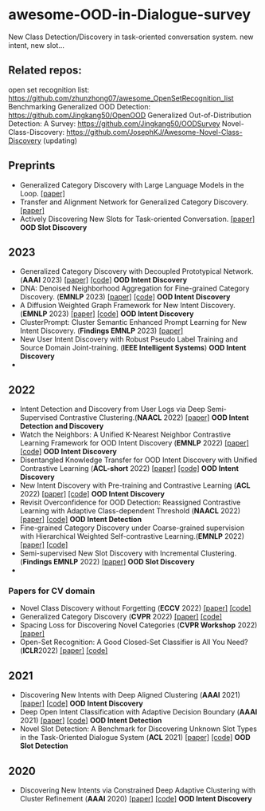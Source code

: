 # awesome-OOD-in-Dialogue-survey
New Class Detection/Discovery in task-oriented conversation system. new intent, new slot...

## Related repos:
open set recognition list: https://github.com/zhunzhong07/awesome_OpenSetRecognition_list
Benchmarking Generalized OOD Detection: https://github.com/Jingkang50/OpenOOD
Generalized Out-of-Distribution Detection: A Survey: https://github.com/Jingkang50/OODSurvey
Novel-Class-Discovery: https://github.com/JosephKJ/Awesome-Novel-Class-Discovery (updating)

## Preprints
- Generalized Category Discovery with Large Language Models in the Loop. [[paper]](https://arxiv.org/pdf/2312.10897)
- Transfer and Alignment Network for Generalized Category Discovery. [[paper]](https://arxiv.org/pdf/2312.16467)
- Actively Discovering New Slots for Task-oriented Conversation. [[paper]](https://arxiv.org/pdf/2305.04049) **OOD Slot Discovery**

## 2023
- Generalized Category Discovery with Decoupled Prototypical Network.(**AAAI** 2023) [[paper]](https://arxiv.org/pdf/2211.15115.pdf) [[code]](https://github.com/Lackel/DPN) **OOD Intent Discovery**
- DNA: Denoised Neighborhood Aggregation for Fine-grained Category Discovery. (**EMNLP** 2023)  [[paper]](https://arxiv.org/pdf/2310.10151) [[code]](https://github.com/Lackel/DNA) **OOD Intent Discovery**
- A Diffusion Weighted Graph Framework for New Intent Discovery. (**EMNLP** 2023)  [[paper]](https://arxiv.org/pdf/2310.15836) [[code]](https://github.com/yibai-shi/DWGF) **OOD Intent Discovery**
- ClusterPrompt: Cluster Semantic Enhanced Prompt Learning for New Intent Discovery. (**Findings EMNLP** 2023) [[paper]](https://aclanthology.org/2023.findings-emnlp.702.pdf)
- New User Intent Discovery with Robust Pseudo Label Training and Source Domain Joint-training. (**IEEE Intelligent Systems**) **OOD Intent Discovery**
- 

## 2022
- Intent Detection and Discovery from User Logs via Deep Semi-Supervised Contrastive Clustering.(**NAACL** 2022) [[paper]](https://aclanthology.org/2022.naacl-main.134.pdf) **OOD Intent Detection and Discovery**
- Watch the Neighbors: A Unified K-Nearest Neighbor Contrastive
Learning Framework for OOD Intent Discovery (**EMNLP** 2022) [[paper]](https://arxiv.org/pdf/2210.08909.pdf) [[code]](https://github.com/myt517/KCOD) **OOD Intent Discovery**
- Disentangled Knowledge Transfer for OOD Intent Discovery with Unified Contrastive Learning (**ACL-short** 2022) [[paper]](https://aclanthology.org/2022.acl-short.6.pdf) [[code]](https://github.com/myt517/DKT) **OOD Intent Discovery**
- New Intent Discovery with Pre-training and Contrastive Learning (**ACL** 2022) [[paper]](https://aclanthology.org/2022.acl-long.21.pdf) [[code]](https://github.com/zhang-yu-wei/MTP-CLNN) **OOD Intent Discovery**
- Revisit Overconfidence for OOD Detection: Reassigned Contrastive Learning with Adaptive Class-dependent Threshold (**NAACL** 2022) [[paper]](https://aclanthology.org/2022.naacl-main.307.pdf) [[code]](https://github.com/pris-nlp/NAACL2022-Reassigned_Contrastive_Learning_OOD) **OOD Intent Detection**
- Fine-grained Category Discovery under Coarse-grained supervision with Hierarchical Weighted Self-contrastive Learning.(**EMNLP** 2022) [[paper]](https://arxiv.org/pdf/2210.07733) [[code]](https://github.com/Lackel/Hierarchical_Weighted_SCL)
- Semi-supervised New Slot Discovery with Incremental Clustering. (**Findings EMNLP** 2022) [[paper]](https://aclanthology.org/2022.findings-emnlp.462.pdf) **OOD Slot Discovery**
- 

### **Papers for CV domain**
- Novel Class Discovery without Forgetting (**ECCV** 2022) [[paper]](https://arxiv.org/pdf/2207.10659.pdf) [[code]]()
- Generalized Category Discovery (**CVPR** 2022) [[paper]](https://arxiv.org/pdf/2201.02609.pdf) [[code]](https://github.com/sgvaze/generalized-category-discovery)
- Spacing Loss for Discovering Novel Categories (**CVPR Workshop** 2022) [[paper]](https://arxiv.org/pdf/2204.10595.pdf)
- Open-Set Recognition: A Good Closed-Set Classifier is All You Need? (**ICLR**2022) [[paper]](https://arxiv.org/pdf/2110.06207.pdf) [[code]](https://github.com/sgvaze/osr_closed_set_all_you_need)

## 2021
- Discovering New Intents with Deep Aligned Clustering (**AAAI** 2021) [[paper]](https://ojs.aaai.org/index.php/AAAI/article/view/17689) [[code]](https://github.com/thuiar/DeepAligned-Clustering) **OOD Intent Discovery**
- Deep Open Intent Classification with Adaptive Decision Boundary (**AAAI** 2021) [[paper]](https://www.aaai.org/AAAI21Papers/AAAI-9723.ZhangH.pdf) [[code]](https://github.com/hanleizhang/Adaptive-Decision-Boundary)  **OOD Intent Detection**
- Novel Slot Detection: A Benchmark for Discovering Unknown Slot Types in the Task-Oriented Dialogue System (**ACL** 2021) [[paper]](https://aclanthology.org/2021.acl-long.270.pdf) [[code]](https://github.com/ChestnutWYN/ACL2021-Novel-Slot-Detection)  **OOD Slot Detection**

## 2020
- Discovering New Intents via Constrained Deep Adaptive Clustering with Cluster Refinement (**AAAI** 2020) [[paper]](https://ojs.aaai.org/index.php/AAAI/article/view/6353) [[code]](https://github.com/thuiar/CDAC-plus) **OOD Intent Discovery**

